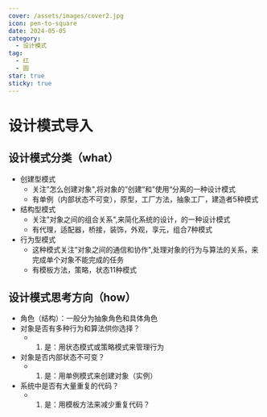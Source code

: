 ```yaml
---
cover: /assets/images/cover2.jpg
icon: pen-to-square
date: 2024-05-05
category:
  - 设计模式
tag:
  - 红
  - 圆
star: true
sticky: true
---
```

# 设计模式导入

## 设计模式分类（what）

- 创建型模式
  - 关注”怎么创建对象",将对象的”创建“和”使用“分离的一种设计模式
  - 有单例（内部状态不可变），原型，工厂方法，抽象工厂，建造者5种模式
- 结构型模式
  -  关注”对象之间的组合关系",来简化系统的设计，的一种设计模式
  - 有代理，适配器，桥接，装饰，外观，享元，组合7种模式
- 行为型模式
  -  这种模式关注”对象之间的通信和协作",处理对象的行为与算法的关系，来完成单个对象不能完成的任务
  - 有模板方法，策略，状态11种模式

## 设计模式思考方向（how）
- 角色（结构）：一般分为抽象角色和具体角色
- 对象是否有多种行为和算法供你选择？
  - 1. 是：用状态模式或策略模式来管理行为
- 对象是否内部状态不可变？
  - 1. 是：用单例模式来创建对象（实例）
- 系统中是否有大量重复的代码？
    - 1. 是：用模板方法来减少重复代码？



